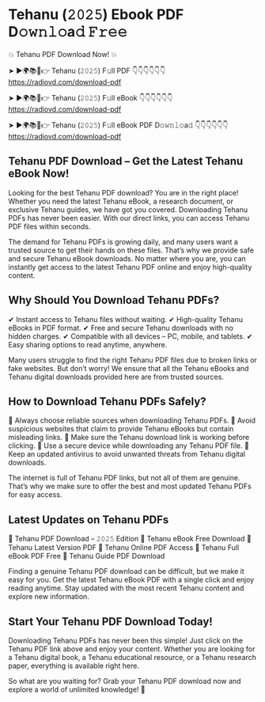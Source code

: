 # Tehanu (𝟸𝟶𝟸𝟻) Ebook PDF D𝚘𝚠𝚗𝚕𝚘a𝚍 𝙵𝚛𝚎𝚎

💥 Tehanu PDF Download Now! 💥

➤ ►🌍📚📱👉 Tehanu (𝟸𝟶𝟸𝟻) F𝚞ll PDF 👇👇👇👇👇👇
https://radiovd.com/download-pdf

➤ ►🌍📚📱👉 Tehanu (𝟸𝟶𝟸𝟻) F𝚞ll eBook 👇👇👇👇👇👇
https://radiovd.com/download-pdf

➤ ►🌍📚📱👉 Tehanu (𝟸𝟶𝟸𝟻) F𝚞ll eBook PDF D𝚘𝚠𝚗𝚕𝚘a𝚍 👇👇👇👇👇👇
https://radiovd.com/download-pdf

## Tehanu PDF Download – Get the Latest Tehanu eBook Now!

Looking for the best Tehanu PDF download? You are in the right place! Whether you need the latest Tehanu eBook, a research document, or exclusive Tehanu guides, we have got you covered. Downloading Tehanu PDFs has never been easier. With our direct links, you can access Tehanu PDF files within seconds.

The demand for Tehanu PDFs is growing daily, and many users want a trusted source to get their hands on these files. That’s why we provide safe and secure Tehanu eBook downloads. No matter where you are, you can instantly get access to the latest Tehanu PDF online and enjoy high-quality content.

## Why Should You Download Tehanu PDFs?

✔ Instant access to Tehanu files without waiting.
✔ High-quality Tehanu eBooks in PDF format.
✔ Free and secure Tehanu downloads with no hidden charges.
✔ Compatible with all devices – PC, mobile, and tablets.
✔ Easy sharing options to read anytime, anywhere.

Many users struggle to find the right Tehanu PDF files due to broken links or fake websites. But don’t worry! We ensure that all the Tehanu eBooks and Tehanu digital downloads provided here are from trusted sources.

## How to Download Tehanu PDFs Safely?

📌 Always choose reliable sources when downloading Tehanu PDFs.
📌 Avoid suspicious websites that claim to provide Tehanu eBooks but contain misleading links.
📌 Make sure the Tehanu download link is working before clicking.
📌 Use a secure device while downloading any Tehanu PDF file.
📌 Keep an updated antivirus to avoid unwanted threats from Tehanu digital downloads.

The internet is full of Tehanu PDF links, but not all of them are genuine. That’s why we make sure to offer the best and most updated Tehanu PDFs for easy access.

## Latest Updates on Tehanu PDFs

🔹 Tehanu PDF Download – 𝟸𝟶𝟸𝟻 Edition
🔹 Tehanu eBook Free Download
🔹 Tehanu Latest Version PDF
🔹 Tehanu Online PDF Access
🔹 Tehanu Full eBook PDF Free
🔹 Tehanu Guide PDF Download

Finding a genuine Tehanu PDF download can be difficult, but we make it easy for you. Get the latest Tehanu eBook PDF with a single click and enjoy reading anytime. Stay updated with the most recent Tehanu content and explore new information.

## Start Your Tehanu PDF Download Today!

Downloading Tehanu PDFs has never been this simple! Just click on the Tehanu PDF link above and enjoy your content. Whether you are looking for a Tehanu digital book, a Tehanu educational resource, or a Tehanu research paper, everything is available right here.

So what are you waiting for? Grab your Tehanu PDF download now and explore a world of unlimited knowledge! 🚀